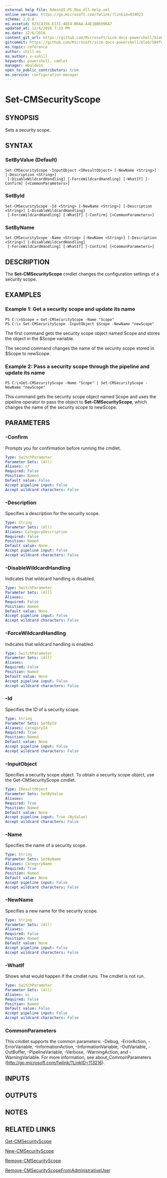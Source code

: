 ```yaml
---
external help file: AdminUI.PS.Rba.dll-Help.xml
online version: https://go.microsoft.com/fwlink/?linkid=834023
schema: 2.0.0
ms.assetid: 625C4356-E131-46E4-B0AA-A4E1BB6996A7
updated_at: 12/6/2016 7:33 PM
ms.date: 12/6/2016
content_git_url: https://github.com/Microsoft/sccm-docs-powershell/blob/master/sccm-cmdlets/ConfigurationManager/vlatest/Set-CMSecurityScope.md
gitcommit: https://github.com/Microsoft/sccm-docs-powershell/blob/504fd5ae0c4dcc14877d18b3f201f0c5172688ce/sccm-cmdlets/ConfigurationManager/vlatest/Set-CMSecurityScope.md
ms.topic: reference
author: shill-ms
ms.author: v-suhill
keywords: powershell, cmdlet
manager: mbaldwin
open_to_public_contributors: true
ms.service: configuration-manager
---
```


# Set-CMSecurityScope

## SYNOPSIS
Sets a security scope.

## SYNTAX

### SetByValue (Default)
```
Set-CMSecurityScope -InputObject <IResultObject> [-NewName <String>] [-Description <String>]
 [-DisableWildcardHandling] [-ForceWildcardHandling] [-WhatIf] [-Confirm] [<CommonParameters>]
```

### SetById
```
Set-CMSecurityScope -Id <String> [-NewName <String>] [-Description <String>] [-DisableWildcardHandling]
 [-ForceWildcardHandling] [-WhatIf] [-Confirm] [<CommonParameters>]
```

### SetByName
```
Set-CMSecurityScope -Name <String> [-NewName <String>] [-Description <String>] [-DisableWildcardHandling]
 [-ForceWildcardHandling] [-WhatIf] [-Confirm] [<CommonParameters>]
```

## DESCRIPTION
The **Set-CMSecurityScope** cmdlet changes the configuration settings of a security scope.

## EXAMPLES

### Example 1: Get a security scope and update its name
```
PS C:\>$Scope = Get-CMSecurityScope -Name "Scope"
PS C:\> Set-CMSecurityScope -InputObject $Scope -NewName "newScope"
```

The first command gets the security scope object named Scope and stores the object in the $Scope variable.

The second command changes the name of the security scope stored in $Scope to newScope.

### Example 2: Pass a security scope through the pipeline and update its name
```
PS C:\>Get-CMSecurityScope -Name "Scope" | Set-CMSecurityScope -NewName "newScope"
```

This command gets the security scope object named Scope and uses the pipeline operator to pass the object to **Set-CMSecurityScope**, which changes the name of the security scope to newScope.

## PARAMETERS

### -Confirm
Prompts you for confirmation before running the cmdlet.

```yaml
Type: SwitchParameter
Parameter Sets: (All)
Aliases: cf
Required: False
Position: Named
Default value: False
Accept pipeline input: False
Accept wildcard characters: False
```

### -Description
Specifies a description for the security scope.

```yaml
Type: String
Parameter Sets: (All)
Aliases: CategoryDescription
Required: False
Position: Named
Default value: None
Accept pipeline input: False
Accept wildcard characters: False
```

### -DisableWildcardHandling
Indicates that wildcard handling is disabled.

```yaml
Type: SwitchParameter
Parameter Sets: (All)
Aliases: 
Required: False
Position: Named
Default value: None
Accept pipeline input: False
Accept wildcard characters: False
```

### -ForceWildcardHandling
Indicates that wildcard handling is enabled.

```yaml
Type: SwitchParameter
Parameter Sets: (All)
Aliases: 
Required: False
Position: Named
Default value: None
Accept pipeline input: False
Accept wildcard characters: False
```

### -Id
Specifies the ID of a security scope.

```yaml
Type: String
Parameter Sets: SetById
Aliases: CategoryId
Required: True
Position: Named
Default value: None
Accept pipeline input: False
Accept wildcard characters: False
```

### -InputObject
Specifies a security scope object.
To obtain a security scope object, use the Get-CMSecurityScope cmdlet.

```yaml
Type: IResultObject
Parameter Sets: SetByValue
Aliases: 
Required: True
Position: Named
Default value: None
Accept pipeline input: True (ByValue)
Accept wildcard characters: False
```

### -Name
Specifies the name of a security scope.

```yaml
Type: String
Parameter Sets: SetByName
Aliases: CategoryName
Required: True
Position: Named
Default value: None
Accept pipeline input: False
Accept wildcard characters: False
```

### -NewName
Specifies a new name for the security scope.

```yaml
Type: String
Parameter Sets: (All)
Aliases: 
Required: False
Position: Named
Default value: None
Accept pipeline input: False
Accept wildcard characters: False
```

### -WhatIf
Shows what would happen if the cmdlet runs.
The cmdlet is not run.

```yaml
Type: SwitchParameter
Parameter Sets: (All)
Aliases: wi
Required: False
Position: Named
Default value: False
Accept pipeline input: False
Accept wildcard characters: False
```

### CommonParameters
This cmdlet supports the common parameters: -Debug, -ErrorAction, -ErrorVariable, -InformationAction, -InformationVariable, -OutVariable, -OutBuffer, -PipelineVariable, -Verbose, -WarningAction, and -WarningVariable. For more information, see about_CommonParameters (http://go.microsoft.com/fwlink/?LinkID=113216).

## INPUTS

## OUTPUTS

## NOTES

## RELATED LINKS

[Get-CMSecurityScope](xref:ConfigurationManager/vlatest/Get-CMSecurityScope.md)

[New-CMSecurityScope](xref:ConfigurationManager/vlatest/New-CMSecurityScope.md)

[Remove-CMSecurityScope](xref:ConfigurationManager/vlatest/Remove-CMSecurityScope.md)

[Remove-CMSecurityScopeFromAdministrativeUser](xref:ConfigurationManager/vlatest/Remove-CMSecurityScopeFromAdministrativeUser.md)


